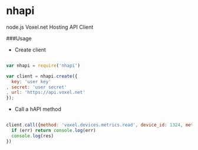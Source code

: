nhapi
====

node.js Voxel.net Hosting API Client

###Usage

* Create client

```javascript

var nhapi = require('nhapi')

var client = nhapi.create({
  key: 'user key'
, secret: 'user secret'
, url: 'https://api.voxel.net'
});
```

* Call a hAPI method

```javascript

client.call({method: 'voxel.devices.metrics.read', device_id: 1324, metric: 'bandwidth', start_time: 1341100800, interface: 'eth0', format: 'json_v2'}, function (err, res) {
  if (err) return console.log(err)
  console.log(res)
})
```
